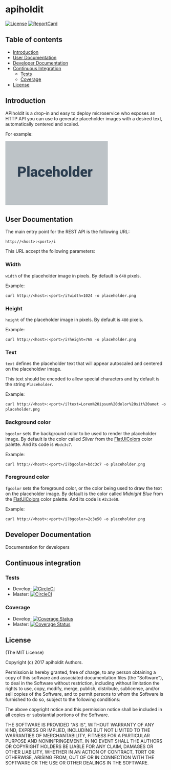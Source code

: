 # apiholdit

[![License][License-Image]][License-Url]
[![ReportCard][ReportCard-Image]][ReportCard-Url]

## Table of contents

* [Introduction](https://github.com/repejota/apiholdit#introduction)
* [User Documentation](https://github.com/repejota/apiholdit#user-documentation)
* [Developer Documentation](https://github.com/repejota/apiholdit#developer-documentation)
* [Continuous Integration](https://github.com/repejota/apiholdit#continuous-integration)
  * [Tests](https://github.com/repejota/apiholdit#license)
  * [Coverage](https://github.com/repejota/apiholdit#coverage)
* [License](https://github.com/repejota/apiholdit#license)

## Introduction

APIholdit is a drop-in and easy to deploy microservice who exposes an HTTP API you can use to generate placeholder images with a desired text, automatically centered and scaled.

For example:

![psh screenshot](https://github.com/repejota/apiholdit/raw/develop/placeholder-example-1.png "placehoder example")

## User Documentation

The main entry point for the REST API is the following URL:

```
http://<host>:<port>/i
```

This URL accept the following parameters:

### Width

`width` of the placeholder image in pixels. By default is `640` pixels.

Example:

```
curl http://<host>:<port>/i?width=1024 -o placeholder.png
```

### Height

`height` of the placeholder image in pixels. By default is `480` pixels.

Example:

```
curl http://<host>:<port>/i?height=768 -o placeholder.png
```

### Text

`text` defines the placeholder text that will appear autoscaled and centered on the placeholdwr image.

This text should be encoded to allow special characters and by default is the string `Placeholder`.

Example:

```
curl http://<host>:<port>/i?text=Lorem%20ipsum%20dolor%20sit%20amet -o placeholder.png
```

### Background color

`bgcolor` sets the background color to be used to render the placeholder image. By default is the color called *Silver* from the [FlatUIColors](http://flatuicolors.com/) color palette. And its code is `#bdc3c7`.

Example:

```
curl http://<host>:<port>/i?bgcolor=bdc3c7 -o placeholder.png
```

### Foreground color

`fgcolor` sets the foreground color, or the color being used to draw the text on the placeholder image. By default is the color called *Midnight Blue* from the [FlatUIColors](http://flatuicolors.com/) color palette. And its code is `#2c3e50`.

Example:

```
curl http://<host>:<port>/i?bgcolor=2c3e50 -o placeholder.png
```


## Developer Documentation

Documentation for developers

## Continuous integration

### Tests

* Develop: [![CircleCI](https://circleci.com/gh/repejota/apiholdit/tree/develop.svg?style=svg)](https://circleci.com/gh/repejota/apiholdit/tree/develop)
* Master: [![CircleCI](https://circleci.com/gh/repejota/apiholdit/tree/master.svg?style=svg)](https://circleci.com/gh/repejota/apiholdit/tree/master)

### Coverage

* Develop: [![Coverage Status](https://coveralls.io/repos/github/repejota/apiholdit/badge.svg?branch=develop)](https://coveralls.io/github/repejota/apiholdit?branch=develop)
* Master: [![Coverage Status](https://coveralls.io/repos/github/repejota/apiholdit/badge.svg?branch=master)](https://coveralls.io/github/repejota/apiholdit?branch=master)


## License

(The MIT License)

Copyright (c) 2017 apiholdit Authors.

Permission is hereby granted, free of charge, to any person obtaining a copy
of this software and associated documentation files (the "Software"), to
deal in the Software without restriction, including without limitation the
rights to use, copy, modify, merge, publish, distribute, sublicense, and/or
sell copies of the Software, and to permit persons to whom the Software is
furnished to do so, subject to the following conditions:

The above copyright notice and this permission notice shall be included in
all copies or substantial portions of the Software.

THE SOFTWARE IS PROVIDED "AS IS", WITHOUT WARRANTY OF ANY KIND, EXPRESS OR
IMPLIED, INCLUDING BUT NOT LIMITED TO THE WARRANTIES OF MERCHANTABILITY,
FITNESS FOR A PARTICULAR PURPOSE AND NONINFRINGEMENT. IN NO EVENT SHALL THE
AUTHORS OR COPYRIGHT HOLDERS BE LIABLE FOR ANY CLAIM, DAMAGES OR OTHER
LIABILITY, WHETHER IN AN ACTION OF CONTRACT, TORT OR OTHERWISE, ARISING
FROM, OUT OF OR IN CONNECTION WITH THE SOFTWARE OR THE USE OR OTHER DEALINGS
IN THE SOFTWARE.

[License-Url]: http://opensource.org/licenses/MIT
[License-Image]: https://img.shields.io/badge/License-MIT-blue.svg
[ReportCard-Url]: http://goreportcard.com/report/repejota/apiholdit
[ReportCard-Image]: http://goreportcard.com/badge/github.com/repejota/apiholdit